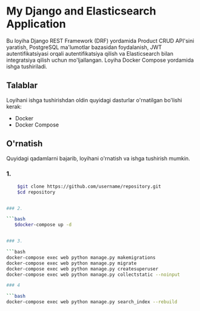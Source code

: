 # My Django and Elasticsearch Application

Bu loyiha Django REST Framework (DRF) yordamida Product CRUD API'sini yaratish, PostgreSQL ma'lumotlar bazasidan foydalanish, JWT autentifikatsiyasi orqali autentifikatsiya qilish va Elasticsearch bilan integratsiya qilish uchun mo'ljallangan. Loyiha Docker Compose yordamida ishga tushiriladi.

## Talablar

Loyihani ishga tushirishdan oldin quyidagi dasturlar o'rnatilgan bo'lishi kerak:

- Docker
- Docker Compose

## O'rnatish

Quyidagi qadamlarni bajarib, loyihani o'rnatish va ishga tushirish mumkin.
### 1.

```bash
    $git clone https://github.com/username/repository.git
    $cd repository


### 2.

```bash
   $docker-compose up -d


### 3.

```bash
docker-compose exec web python manage.py makemigrations
docker-compose exec web python manage.py migrate
docker-compose exec web python manage.py createsuperuser
docker-compose exec web python manage.py collectstatic --noinput

### 4

```bash
docker-compose exec web python manage.py search_index --rebuild
